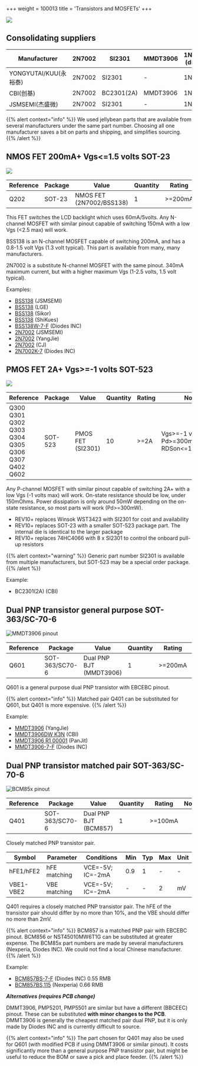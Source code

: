 +++
weight = 100013
title = 'Transistors and MOSFETs'
+++

![](/images/docs/hw/bp5rev10/components/transistors.jpg)

## Consolidating suppliers

|Manufacturer|2N7002|SI2301|MMDT3906|1N4148 (diode)|
|-|-|-|-|-|
|YONGYUTAI/KUU(永裕泰)|2N7002|SI2301|-|1N4148|
|CBI(创基)|2N7002|BC2301(2A)|MMDT3906|1N4148|
|JSMSEMI(杰盛微)|2N7002|SI2301|-|1N4148|
<p></p>

{{% alert context="info" %}}
We used jellybean parts that are available from several manufacturers under the same part number. Choosing all one manufacturer saves a bit on parts and shipping, and simplifies sourcing.
{{% /alert %}}

## NMOS FET 200mA+ Vgs<=1.5 volts SOT-23 

![](/images/docs/hw/bp5rev10/components/fet-400.png)

|**Reference**|**Package**|**Value**|**Quantity**|**Rating**|**Note**|
|-|-|-|-|-|-|
|Q202|SOT-23|NMOS FET (2N7002/BSS138)|1|\>=200mA|Vgs<=1.5 volts|

This FET switches the LCD backlight which uses 60mA/5volts. Any N-channel MOSFET with similar pinout capable of switching 150mA with a low Vgs (<2.5 max) will work.

BSS138 is an N-channel MOSFET capable of switching 200mA, and has a 0.8-1.5 volt Vgs (1.3 volt typical). This part is available from many, many manufacturers.

2N7002 is a substitute N-channel MOSFET with the same pinout. 340mA maximum current, but with a higher maximum Vgs (1-2.5 volts, 1.5 volt typical).

Examples:

*   [BSS138](https://item.szlcsc.com/3080012.html) (JSMSEMI) 
*   [BSS138](https://item.szlcsc.com/753813.html) (LGE) 
*   [BSS138](https://item.szlcsc.com/420488.html) (Sikor)
*   [BSS138](https://item.szlcsc.com/113471.html) (ShiKues) 
*   [BSS138W-7-F](https://item.szlcsc.com/25293.html) (Diodes INC)
*   [2N7002](https://item.szlcsc.com/990892.html) (JSMSEMI) 
*   [2N7002](https://item.szlcsc.com/364336.html) (YangJie) 
*   [2N7002](https://item.szlcsc.com/9040.html) (CJ) 
*   [2N7002K-7](https://item.szlcsc.com/86219.html) (Diodes INC)

## PMOS FET 2A+ Vgs>=-1 volts SOT-523 

![](/images/docs/hw/bp5rev10/components/fet-400.png)

|**Reference**|**Package**|**Value**|**Quantity**|**Rating**|**Note**|
|-|-|-|-|-|-|
|Q300 Q301 Q302 Q303 Q304 Q305 Q306 Q307 Q402 Q602|SOT-523|PMOS FET (SI2301)|10|\>=2A|Vgs>=-1 volts, Pd>=300mW, RDSon<=150mOhms|

Any P-channel MOSFET with similar pinout capable of switching 2A+ with a low Vgs (-1 volts max) will work. On-state resistance should be low, under 150mOhms. Power dissipation is only around 50mW depending on the on-state resistance, so most parts will work (Pd>=300mW). 

- REV10+ replaces Winsok WST3423 with SI2301 for cost and availability
- REV10+ replaces SOT-23 with a smaller SOT-523 package part. The internal die is identical to the larger package
- REV10+ replaces 74HC4066 with 8 x SI2301 to control the onboard pull-up resistors

{{% alert context="warning" %}}
Generic part number SI2301 is available from multiple manufacturers, but SOT-523 may be a special order package.
{{% /alert %}}

Example:

* BC2301(2A) (CBI)

## Dual PNP transistor general purpose SOT-363/SC-70-6

![MMDT3906 pinout](/images/docs/hw/bp5rev10/components/sc70-pnp-400.png)

|**Reference**|**Package**|**Value**|**Quantity**|**Rating**|**Note**|
|-|-|-|-|-|-|
|Q601|SOT-363/SC70-6|Dual PNP BJT (MMDT3906)|1|\>=200mA|general purpose|

Q601 is a general purpose dual PNP transistor with EBCEBC pinout. 

{{% alert context="info" %}}
Matched pair Q401 can be substituted for Q601, but Q401 is more expensive.
{{% /alert %}}

Example:

*   [MMDT3906](https://item.szlcsc.com/1055270.html) (YangJie)
*   [MMDT3906DW K3N](https://item.szlcsc.com/3001696.html) (CBI) 
*   [MMDT3906 R1 00001](https://item.szlcsc.com/296018.html) (PanJit)
*   [MMDT3906-7-F](https://item.szlcsc.com/521897.html) (Diodes INC) 

## Dual PNP transistor matched pair SOT-363/SC-70-6 

![BCM85x pinout](/images/docs/hw/bp5rev10/components/sc70-pnp-400.png)

|**Reference**|**Package**|**Value**|**Quantity**|**Rating**|**Note**|
|-|-|-|-|-|-|
|Q401|SOT-363/SC70-6|Dual PNP BJT (BCM857)|1|\>=100mA|

Closely matched PNP transistor pair.

|**Symbol**|**Parameter**|**Conditions**|**Min**|**Typ**|**Max**|**Unit**|
|-|-|-|-|-|-|-|
|hFE1/hFE2|hFE matching|VCE=-5V; IC=-2mA|0.9|1|-|-|
|VBE1-VBE2|VBE matching|VCE=-5V; IC=-2mA|-|-|2|mV|

Q401 requires a closely matched PNP transistor pair. The hFE of the transistor pair should differ by no more than 10%, and the VBE should differ no more than 2mV.

{{% alert context="info" %}}
BCM857 is a matched PNP pair with EBCEBC pinout. BCM856 or NST45010MW6T1G can be substituted at greater expense. The BCM85x part numbers are made by several manufacturers (Nexperia, Diodes INC). We could not find a local Chinese manufacturer.
{{% /alert %}}

Example:

*   [BCM857BS-7-F](https://item.szlcsc.com/107111.html) (Diodes INC) 0.55 RMB
*   [BCM857BS,115](https://item.szlcsc.com/107102.html) (Nexperia) 0.66 RMB

_**Alternatives (requires PCB change)**_

DMMT3906, PMP5201, PMP5501 are similar but have a different (BBCEEC) pinout. These can be substituted **with minor changes to the PCB**. DMMT3906 is generally the cheapest matched pair dual PNP, but it is only made by Diodes INC and is currently difficult to source.

{{% alert context="info" %}}
The part chosen for Q401 may also be used for Q601 (with modified PCB if using DMMT3906 or similar pinout). It costs significantly more than a general purpose PNP transistor pair, but might be useful to reduce the BOM or save a pick and place feeder.
{{% /alert %}}



